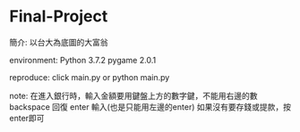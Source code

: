 # Final-Project

簡介:
以台大為底圖的大富翁

environment:
Python 3.7.2
pygame 2.0.1

reproduce:
click main.py   or python main.py

note:
在進入銀行時，輸入金額要用鍵盤上方的數字鍵，不能用右邊的數
backspace 回復  enter 輸入(也是只能用左邊的enter)
如果沒有要存錢或提款，按enter即可
